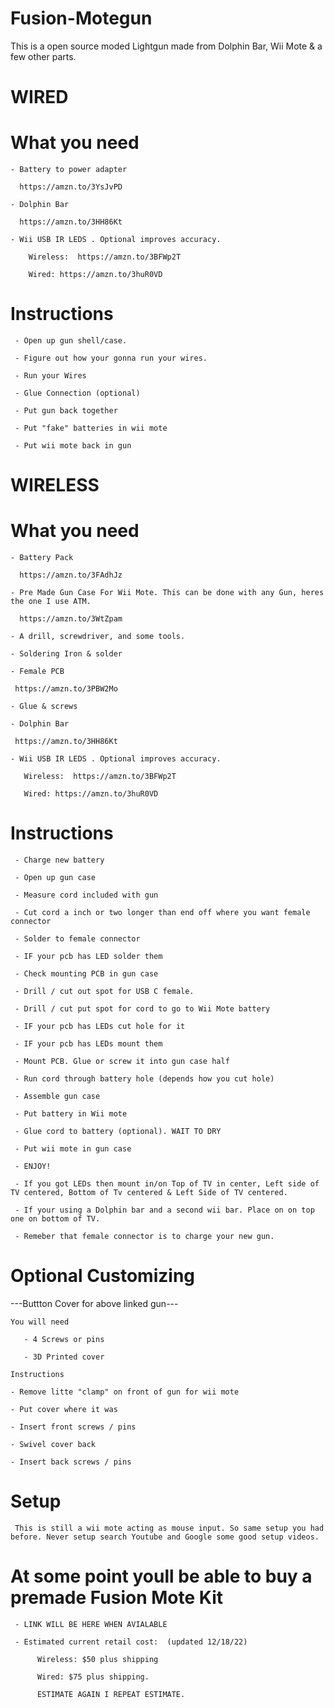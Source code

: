 # Fusion-Motegun

This is a open source moded Lightgun made from Dolphin Bar, Wii Mote & a few other parts.

# WIRED

# What you need 
     
    - Battery to power adapter
   
      https://amzn.to/3YsJvPD
      
    - Dolphin Bar 

      https://amzn.to/3HH86Kt 
      
    - Wii USB IR LEDS . Optional improves accuracy. 
    
        Wireless:  https://amzn.to/3BFWp2T
   
        Wired: https://amzn.to/3huR0VD
   
   
# Instructions

     - Open up gun shell/case.
     
     - Figure out how your gonna run your wires.
     
     - Run your Wires
     
     - Glue Connection (optional)
     
     - Put gun back together 
     
     - Put "fake" batteries in wii mote 
     
     - Put wii mote back in gun
   
   
# WIRELESS

# What you need 

    - Battery Pack
      
      https://amzn.to/3FAdhJz
      
    - Pre Made Gun Case For Wii Mote. This can be done with any Gun, heres the one I use ATM.

      https://amzn.to/3WtZpam
      
    - A drill, screwdriver, and some tools.

    - Soldering Iron & solder

    - Female PCB

     https://amzn.to/3PBW2Mo

    - Glue & screws

    - Dolphin Bar 

     https://amzn.to/3HH86Kt
     
    - Wii USB IR LEDS . Optional improves accuracy. 
    
       Wireless:  https://amzn.to/3BFWp2T
   
       Wired: https://amzn.to/3huR0VD


# Instructions 

     - Charge new battery

     - Open up gun case 

     - Measure cord included with gun

     - Cut cord a inch or two longer than end off where you want female connector

     - Solder to female connector 

     - IF your pcb has LED solder them

     - Check mounting PCB in gun case

     - Drill / cut out spot for USB C female.

     - Drill / cut put spot for cord to go to Wii Mote battery

     - IF your pcb has LEDs cut hole for it 

     - IF your pcb has LEDs mount them 

     - Mount PCB. Glue or screw it into gun case half

     - Run cord through battery hole (depends how you cut hole)

     - Assemble gun case 

     - Put battery in Wii mote 

     - Glue cord to battery (optional). WAIT TO DRY 

     - Put wii mote in gun case

     - ENJOY!

     - If you got LEDs then mount in/on Top of TV in center, Left side of TV centered, Bottom of Tv centered & Left Side of TV centered.

     - If your using a Dolphin bar and a second wii bar. Place on on top one on bottom of TV.

     - Remeber that female connector is to charge your new gun. 


# Optional Customizing


---Buttton Cover for above linked gun---

    You will need

       - 4 Screws or pins 

       - 3D Printed cover

    Instructions

    - Remove litte "clamp" on front of gun for wii mote

    - Put cover where it was

    - Insert front screws / pins
    
    - Swivel cover back
    
    - Insert back screws / pins

# Setup 

     This is still a wii mote acting as mouse input. So same setup you had before. Never setup search Youtube and Google some good setup videos. 




# At some point youll be able to buy a premade Fusion Mote Kit 

     - LINK WILL BE HERE WHEN AVIALABLE 

     - Estimated current retail cost:  (updated 12/18/22)
     
          Wireless: $50 plus shipping 
          
          Wired: $75 plus shipping.
          
          ESTIMATE AGAIN I REPEAT ESTIMATE.
